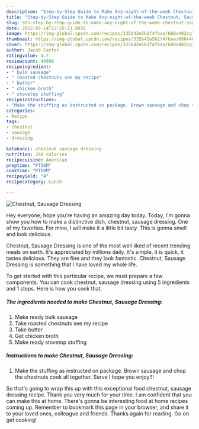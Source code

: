 ```yaml
---
description: "Step-by-Step Guide to Make Any-night-of-the-week Chestnut, Sausage Dressing"
title: "Step-by-Step Guide to Make Any-night-of-the-week Chestnut, Sausage Dressing"
slug: 975-step-by-step-guide-to-make-any-night-of-the-week-chestnut-sausage-dressing
date: 2022-03-14T12:25:21.893Z
image: https://img-global.cpcdn.com/recipes/335b42e5b1f4fbaa/680x482cq70/chestnut-sausage-dressing-recipe-main-photo.jpg
thumbnail: https://img-global.cpcdn.com/recipes/335b42e5b1f4fbaa/680x482cq70/chestnut-sausage-dressing-recipe-main-photo.jpg
cover: https://img-global.cpcdn.com/recipes/335b42e5b1f4fbaa/680x482cq70/chestnut-sausage-dressing-recipe-main-photo.jpg
author: Jacob Carter
ratingvalue: 4.7
reviewcount: 44998
recipeingredient:
- " bulk sausage"
- " roasted chestnuts see my recipe"
- " butter"
- " chicken broth"
- " stovetop stuffing"
recipeinstructions:
- "Make the stuffing as instructed on package. Brown sausage and chop the chestnuts cook all together. Serve I hope you enjoy!!!"
categories:
- Recipe
tags:
- chestnut
- sausage
- dressing

katakunci: chestnut sausage dressing 
nutrition: 298 calories
recipecuisine: American
preptime: "PT36M"
cooktime: "PT60M"
recipeyield: "4"
recipecategory: Lunch

---
```



![Chestnut, Sausage Dressing](https://img-global.cpcdn.com/recipes/335b42e5b1f4fbaa/680x482cq70/chestnut-sausage-dressing-recipe-main-photo.jpg)

Hey everyone, hope you're having an amazing day today. Today, I'm gonna show you how to make a distinctive dish, chestnut, sausage dressing. One of my favorites. For mine, I will make it a little bit tasty. This is gonna smell and look delicious.

Chestnut, Sausage Dressing is one of the most well liked of recent trending meals on earth. It's appreciated by millions daily. It's simple, it is quick, it tastes delicious. They are fine and they look fantastic. Chestnut, Sausage Dressing is something that I have loved my whole life.




To get started with this particular recipe, we must prepare a few components. You can cook chestnut, sausage dressing using 5 ingredients and 1 steps. Here is how you cook that.

<!--inarticleads1-->

##### The ingredients needed to make Chestnut, Sausage Dressing:

1. Make ready  bulk sausage
1. Take  roasted chestnuts see my recipe
1. Take  butter
1. Get  chicken broth
1. Make ready  stovetop stuffing




<!--inarticleads2-->

##### Instructions to make Chestnut, Sausage Dressing:

1. Make the stuffing as instructed on package. Brown sausage and chop the chestnuts cook all together. Serve I hope you enjoy!!!




So that's going to wrap this up with this exceptional food chestnut, sausage dressing recipe. Thank you very much for your time. I am confident that you can make this at home. There's gonna be interesting food at home recipes coming up. Remember to bookmark this page in your browser, and share it to your loved ones, colleague and friends. Thanks again for reading. Go on get cooking!
